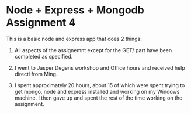 Node + Express + Mongodb Assignment 4
======

This is a basic node and express app that does 2 things:

1.  All aspects of the assignemnt except for the GET/ part have been completed as specified.

2.  I went to Jasper Degens workshop and Office hours and received help directl from Ming.

3. I spent approximately 20 hours, about 15 of which were spent trying to get mongo, node and express installed and working on my Windows machine. I then gave up and spent the rest of the time working on the assignment.
